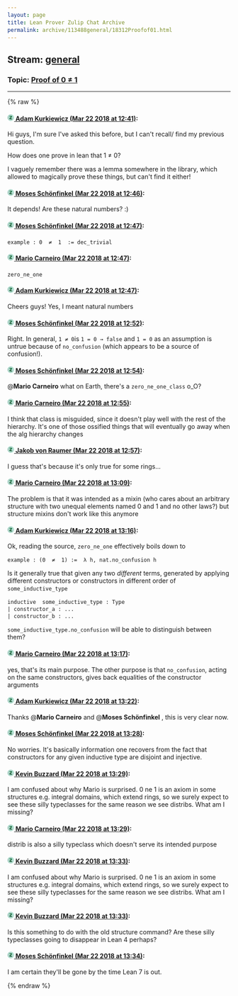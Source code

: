 ```yaml
---
layout: page
title: Lean Prover Zulip Chat Archive 
permalink: archive/113488general/18312Proofof01.html
---
```


## Stream: [general](index.html)
### Topic: [Proof of 0 ≠ 1](18312Proofof01.html)

---


{% raw %}
#### [![Click to go to Zulip](../../assets/img/zulip2.png) Adam Kurkiewicz (Mar 22 2018 at 12:41)](https://leanprover.zulipchat.com/#narrow/stream/113488-general/topic/Proof%20of%200%20%E2%89%A0%201/near/124057061):
Hi guys, I'm sure I've asked this before, but I can't recall/ find my previous question.

How does one prove in lean that 1 ≠ 0?

I vaguely remember there was a lemma somewhere in the library, which allowed to magically prove these things, but can't find it either!

#### [![Click to go to Zulip](../../assets/img/zulip2.png) Moses Schönfinkel (Mar 22 2018 at 12:46)](https://leanprover.zulipchat.com/#narrow/stream/113488-general/topic/Proof%20of%200%20%E2%89%A0%201/near/124057222):
It depends! Are these natural numbers? :)

#### [![Click to go to Zulip](../../assets/img/zulip2.png) Moses Schönfinkel (Mar 22 2018 at 12:47)](https://leanprover.zulipchat.com/#narrow/stream/113488-general/topic/Proof%20of%200%20%E2%89%A0%201/near/124057227):
`example : 0  ≠  1  := dec_trivial`

#### [![Click to go to Zulip](../../assets/img/zulip2.png) Mario Carneiro (Mar 22 2018 at 12:47)](https://leanprover.zulipchat.com/#narrow/stream/113488-general/topic/Proof%20of%200%20%E2%89%A0%201/near/124057235):
`zero_ne_one`

#### [![Click to go to Zulip](../../assets/img/zulip2.png) Adam Kurkiewicz (Mar 22 2018 at 12:47)](https://leanprover.zulipchat.com/#narrow/stream/113488-general/topic/Proof%20of%200%20%E2%89%A0%201/near/124057239):
Cheers guys! Yes, I meant natural numbers

#### [![Click to go to Zulip](../../assets/img/zulip2.png) Moses Schönfinkel (Mar 22 2018 at 12:52)](https://leanprover.zulipchat.com/#narrow/stream/113488-general/topic/Proof%20of%200%20%E2%89%A0%201/near/124057392):
Right. In general, `1 ≠ 0`is `1 = 0 → false` and `1 = 0` as an assumption is untrue because of `no_confusion` (which appears to be a source of confusion!).

#### [![Click to go to Zulip](../../assets/img/zulip2.png) Moses Schönfinkel (Mar 22 2018 at 12:54)](https://leanprover.zulipchat.com/#narrow/stream/113488-general/topic/Proof%20of%200%20%E2%89%A0%201/near/124057451):
@**Mario Carneiro** what on Earth, there's a `zero_ne_one_class` o_O?

#### [![Click to go to Zulip](../../assets/img/zulip2.png) Mario Carneiro (Mar 22 2018 at 12:55)](https://leanprover.zulipchat.com/#narrow/stream/113488-general/topic/Proof%20of%200%20%E2%89%A0%201/near/124057462):
I think that class is misguided, since it doesn't play well with the rest of the hierarchy. It's one of those ossified things that will eventually go away when the alg hierarchy changes

#### [![Click to go to Zulip](../../assets/img/zulip2.png) Jakob von Raumer (Mar 22 2018 at 12:57)](https://leanprover.zulipchat.com/#narrow/stream/113488-general/topic/Proof%20of%200%20%E2%89%A0%201/near/124057511):
I guess that's because it's only true for some rings...

#### [![Click to go to Zulip](../../assets/img/zulip2.png) Mario Carneiro (Mar 22 2018 at 13:09)](https://leanprover.zulipchat.com/#narrow/stream/113488-general/topic/Proof%20of%200%20%E2%89%A0%201/near/124057855):
The problem is that it was intended as a mixin (who cares about an arbitrary structure with two unequal elements named 0 and 1 and no other laws?) but structure mixins don't work like this anymore

#### [![Click to go to Zulip](../../assets/img/zulip2.png) Adam Kurkiewicz (Mar 22 2018 at 13:16)](https://leanprover.zulipchat.com/#narrow/stream/113488-general/topic/Proof%20of%200%20%E2%89%A0%201/near/124058082):
Ok, reading the source, `zero_ne_one` effectively boils down to

```
example : (0  ≠  1) :=  λ h, nat.no_confusion h
```

Is it generally true that given any two *different* terms, generated by applying different constructors or constructors in different order of `some_inductive_type`

```
inductive  some_inductive_type : Type
| constructor_a : ...
| constructor_b : ...
```

`some_inductive_type.no_confusion` will be able  to distinguish between them?

#### [![Click to go to Zulip](../../assets/img/zulip2.png) Mario Carneiro (Mar 22 2018 at 13:17)](https://leanprover.zulipchat.com/#narrow/stream/113488-general/topic/Proof%20of%200%20%E2%89%A0%201/near/124058094):
yes, that's its main purpose. The other purpose is that `no_confusion`, acting on the same constructors, gives back equalities of the constructor arguments

#### [![Click to go to Zulip](../../assets/img/zulip2.png) Adam Kurkiewicz (Mar 22 2018 at 13:22)](https://leanprover.zulipchat.com/#narrow/stream/113488-general/topic/Proof%20of%200%20%E2%89%A0%201/near/124058258):
Thanks @**Mario Carneiro**  and @**Moses Schönfinkel** , this is very clear now.

#### [![Click to go to Zulip](../../assets/img/zulip2.png) Moses Schönfinkel (Mar 22 2018 at 13:28)](https://leanprover.zulipchat.com/#narrow/stream/113488-general/topic/Proof%20of%200%20%E2%89%A0%201/near/124058438):
No worries. It's basically information one recovers from the fact that constructors for any given inductive type are disjoint and injective.

#### [![Click to go to Zulip](../../assets/img/zulip2.png) Kevin Buzzard (Mar 22 2018 at 13:29)](https://leanprover.zulipchat.com/#narrow/stream/113488-general/topic/Proof%20of%200%20%E2%89%A0%201/near/124058460):
I am confused about why Mario is surprised. 0 ne 1 is an axiom in some structures e.g. integral domains, which extend rings, so we surely expect to see these silly typeclasses for the same reason we see distribs. What am I missing?

#### [![Click to go to Zulip](../../assets/img/zulip2.png) Mario Carneiro (Mar 22 2018 at 13:29)](https://leanprover.zulipchat.com/#narrow/stream/113488-general/topic/Proof%20of%200%20%E2%89%A0%201/near/124058469):
distrib is also a silly typeclass which doesn't serve its intended purpose

#### [![Click to go to Zulip](../../assets/img/zulip2.png) Kevin Buzzard (Mar 22 2018 at 13:33)](https://leanprover.zulipchat.com/#narrow/stream/113488-general/topic/Proof%20of%200%20%E2%89%A0%201/near/124058632):
I am confused about why Mario is surprised. 0 ne 1 is an axiom in some structures e.g. integral domains, which extend rings, so we surely expect to see these silly typeclasses for the same reason we see distribs. What am I missing?

#### [![Click to go to Zulip](../../assets/img/zulip2.png) Kevin Buzzard (Mar 22 2018 at 13:33)](https://leanprover.zulipchat.com/#narrow/stream/113488-general/topic/Proof%20of%200%20%E2%89%A0%201/near/124058652):
Is this something to do with the old structure command? Are these silly typeclasses going to disappear in Lean 4 perhaps?

#### [![Click to go to Zulip](../../assets/img/zulip2.png) Moses Schönfinkel (Mar 22 2018 at 13:34)](https://leanprover.zulipchat.com/#narrow/stream/113488-general/topic/Proof%20of%200%20%E2%89%A0%201/near/124058705):
I am certain they'll be gone by the time Lean 7 is out.


{% endraw %}
